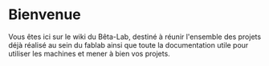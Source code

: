 # Bienvenue

Vous êtes ici sur le wiki du Bêta-Lab, destiné à réunir l'ensemble des projets déjà réalisé au sein du fablab ainsi que toute la documentation utile pour utiliser les machines et mener à bien vos projets.
